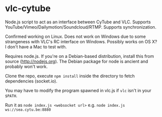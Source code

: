 vlc-cytube
=======

Node.js script to act as an interface between CyTube and VLC.  Supports YouTube/Vimeo/Dailymotion/Soundcloud/RTMP.  Supports synchronization.

Confirmed working on Linux.  Does not work on Windows due to some strangeness with VLC's RC interface on Windows.  Possibly works on OS X?  I don't have a Mac to test with.

Requires node.js.  If you're on a Debian-based distribution, install this from source (http://nodejs.org).  The Debian package for node is ancient and probably won't work.

Clone the repo, execute `npm install` inside the directory to fetch dependencies (socket.io).

You may have to modify the program spawned in vlc.js if `vlc` isn't in your `$PATH`.

Run it as `node index.js <websocket url>` e.g. `node index.js ws://sea.cytu.be:8880`
